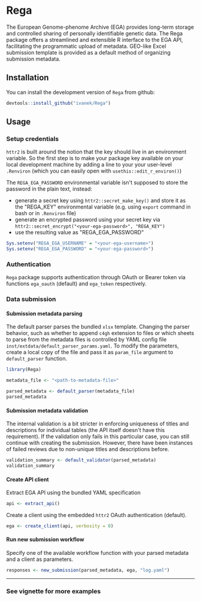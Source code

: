 
# Rega

<!-- badges: start -->
<!-- badges: end -->

The European Genome-phenome Archive (EGA) provides long-term storage and 
    controlled sharing of personally identifiable genetic data. The Rega 
    package offers a streamlined and extensible R interface to the EGA API, 
    facilitating the programmatic upload of metadata. GEO-like Excel submission
    template is provided as a default method of organizing submission metadata.

## Installation

You can install the development version of `Rega` from github:

``` r
devtools::install_github("ivanek/Rega")
```

## Usage

### Setup credentials

`httr2` is built around the notion that the key should live in an environment 
variable. So the first step is to make your package key available on your local 
development machine by adding a line to your your user-level `.Renviron` 
(which you can easily open with `usethis::edit_r_environ()`)

The `REGA_EGA_PASSWORD` environmental variable isn't supposed to store the 
password in the plain text, instead:
    
- generate a secret key using `httr2::secret_make_key()` and store it as the 
    "REGA_KEY" environmental variable (e.g. using `export` command in bash or
    in `.Renviron` file)
- generate an encrypted password using your secret key via 
    `httr2::secret_encrypt("<your-ega-password>", "REGA_KEY")`
- use the resulting value as "REGA_EGA_PASSWORD"

``` r
Sys.setenv("REGA_EGA_USERNAME" = "<your-ega-username>")
Sys.setenv("REGA_EGA_PASSWORD" = "<your-ega-password>")
```

### Authentication

`Rega` package supports authentication through OAuth or Bearer token via 
functions `ega_oauth` (default) and `ega_token` respectively.

### Data submission

#### Submission metadata parsing

The default parser parses the bundled `xlsx` template. Changing the parser 
behavior, such as whether to append `c4gh` extension to files or which sheets 
to parse from the metadata files is controlled by YAML config file 
`inst/extdata/default_parser_params.yaml`. To modify the parameters, 
create a local copy of the file and pass it as `param_file` argument to 
`default_parser` function.

``` r
library(Rega)

metadata_file <- "<path-to-metadata-file>"

parsed_metadata <- default_parser(metadata_file)
parsed_metadata
```

#### Submission metadata validation

The internal validation is a bit stricter in enforcing uniqueness of titles 
and descriptions for individual tables (the API itself doesn't have this 
requirement). If the validation only fails in this particular case, you can 
still continue with creating the submission. However, there have been instances 
of failed reviews due to non-unique titles and descriptions before.

``` r
validation_summary <- default_validator(parsed_metadata)
validation_summary
```

#### Create API client

Extract EGA API using the bundled YAML specification

``` r
api <- extract_api()
```

Create a client using the embedded `httr2` OAuth authentication (default).

``` r
ega <- create_client(api, verbosity = 0)
```

#### Run new submission workflow

Specify one of the available workflow function with your parsed metadata and 
a client as parameters.

``` r
responses <- new_submission(parsed_metadata, ega, "log.yaml")
```

---

### See vignette for more examples

